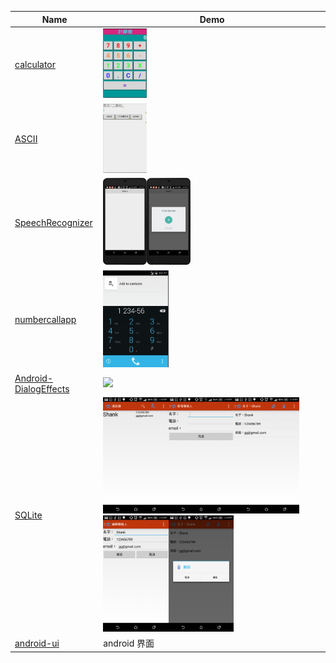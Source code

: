 Name  | Demo
---  | ---
[calculator](https://github.com/yungming/android-calculator.git) |  <img src="/img/calculator.JPG" width="20%">
[ASCII](https://github.com/yungming/android-ASCII.git)| <img src="/img/ASCII.JPG" width="20%">
[SpeechRecognizer](https://github.com/yungming/android-Recognizer.git)| <img src="/img/Recognizer1.png" width="20%"><img src="/img/Recognizer2.png" width="20%">
[numbercallapp](https://github.com/yungming/android-numbercallapp.git)| <img src="/img/numbercallapp.gif" width="30%">
[Android-DialogEffects](https://github.com/yungming/Android-DialogEffects.git)| <img src="/img/DialogEffects.gif" width="30%">
[SQLite](https://github.com/yungming/android-SQLite.git)| <img src="/img/SQLite1.png" width="30%"><img src="/img/SQLite2.png" width="30%"><img src="/img/SQLite3.png" width="30%"><img src="/img/SQLite4.png" width="30%"><img src="/img/SQLite5.png" width="30%">
[android-ui](https://github.com/yungming/awesome-android-ui.git)| android 界面
